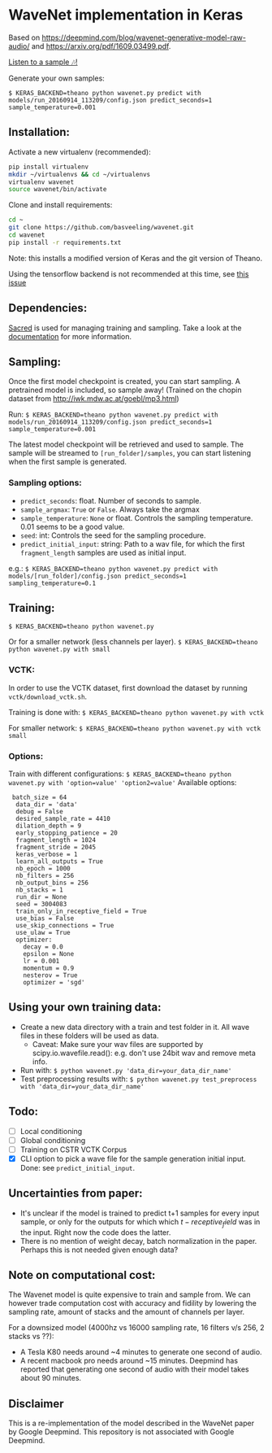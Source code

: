 # WaveNet implementation in Keras
Based on https://deepmind.com/blog/wavenet-generative-model-raw-audio/ and https://arxiv.org/pdf/1609.03499.pdf.


[Listen to a sample 🎶!](https://soundcloud.com/basveeling/wavenet-sample)

Generate your own samples:

```$ KERAS_BACKEND=theano python wavenet.py predict with models/run_20160914_113209/config.json predict_seconds=1 sample_temperature=0.001```

## Installation:
Activate a new virtualenv (recommended):
```bash
pip install virtualenv
mkdir ~/virtualenvs && cd ~/virtualenvs
virtualenv wavenet
source wavenet/bin/activate
```
Clone and install requirements:
```bash
cd ~
git clone https://github.com/basveeling/wavenet.git
cd wavenet
pip install -r requirements.txt
```

Note: this installs a modified version of Keras and the git version of Theano. 

Using the tensorflow backend is not recommended at this time, see [this issue](https://github.com/basveeling/wavenet/issues/7)

## Dependencies:
[Sacred](https://github.com/IDSIA/sacred) is used for managing training and sampling. Take a look at the [documentation](http://sacred.readthedocs.io/en/latest/) for more information.

## Sampling:
Once the first model checkpoint is created, you can start sampling.
A pretrained model is included, so sample away! (Trained on the chopin dataset from http://iwk.mdw.ac.at/goebl/mp3.html)

Run:
```$ KERAS_BACKEND=theano python wavenet.py predict with models/run_20160914_113209/config.json predict_seconds=1 sample_temperature=0.001```

The latest model checkpoint will be retrieved and used to sample. The sample will be streamed to `[run_folder]/samples`, you can start listening when the first sample is generated.

### Sampling options:
- `predict_seconds`: float. Number of seconds to sample.
- `sample_argmax`: `True` or `False`. Always take the argmax
- `sample_temperature`: `None` or float. Controls the sampling temperature. 0.01 seems to be a good value.
- `seed`: int: Controls the seed for the sampling procedure.
- `predict_initial_input`: string: Path to a wav file, for which the first `fragment_length` samples are used as initial input.

e.g.:
```$ KERAS_BACKEND=theano python wavenet.py predict with models/[run_folder]/config.json predict_seconds=1 sampling_temperature=0.1```

## Training:
```$ KERAS_BACKEND=theano python wavenet.py```

Or for a smaller network (less channels per layer).
```$ KERAS_BACKEND=theano python wavenet.py with small```

### VCTK:
In order to use the VCTK dataset, first download the dataset by running `vctk/download_vctk.sh`.

Training is done with:
```$ KERAS_BACKEND=theano python wavenet.py with vctk```

For smaller network:
```$ KERAS_BACKEND=theano python wavenet.py with vctk small```

### Options:
Train with different configurations:
```$ KERAS_BACKEND=theano python wavenet.py with 'option=value' 'option2=value'```
Available options:
```
 batch_size = 64
  data_dir = 'data'
  debug = False
  desired_sample_rate = 4410
  dilation_depth = 9
  early_stopping_patience = 20
  fragment_length = 1024
  fragment_stride = 2045
  keras_verbose = 1
  learn_all_outputs = True
  nb_epoch = 1000
  nb_filters = 256
  nb_output_bins = 256
  nb_stacks = 1
  run_dir = None
  seed = 3004083
  train_only_in_receptive_field = True
  use_bias = False
  use_skip_connections = True
  use_ulaw = True
  optimizer:
    decay = 0.0
    epsilon = None
    lr = 0.001
    momentum = 0.9
    nesterov = True
    optimizer = 'sgd'
```

## Using your own training data:
- Create a new data directory with a train and test folder in it. All wave files in these folders will be used as data.
    - Caveat: Make sure your wav files are supported by scipy.io.wavefile.read(): e.g. don't use 24bit wav and remove meta info.
- Run with: `$ python wavenet.py 'data_dir=your_data_dir_name'`
- Test preprocessing results with: `$ python wavenet.py test_preprocess with 'data_dir=your_data_dir_name'`

## Todo:
- [ ] Local conditioning
- [ ] Global conditioning
- [ ] Training on CSTR VCTK Corpus
- [x] CLI option to pick a wave file for the sample generation initial input. Done: see `predict_initial_input`.

## Uncertainties from paper:
- It's unclear if the model is trained to predict t+1 samples for every input sample, or only for the outputs for which which $t-receptive_field$ was in the input. Right now the code does the latter.
- There is no mention of weight decay, batch normalization in the paper. Perhaps this is not needed given enough data?

## Note on computational cost:
The Wavenet model is quite expensive to train and sample from. We can however trade computation cost with accuracy and fidility by lowering the sampling rate, amount of stacks and the amount of channels per layer.

For a downsized model (4000hz vs 16000 sampling rate, 16 filters v/s 256, 2 stacks vs ??):
- A Tesla K80 needs around ~4 minutes to generate one second of audio.
- A recent macbook pro needs around ~15 minutes.
Deepmind has reported that generating one second of audio with their model takes about 90 minutes.

## Disclaimer
This is a re-implementation of the model described in the WaveNet paper by Google Deepmind. This repository is not associated with Google Deepmind.
